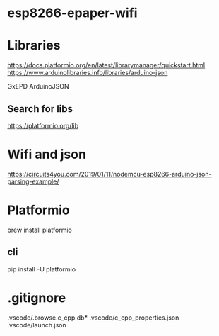 # esp8266-epaper-wifi

# Libraries
https://docs.platformio.org/en/latest/librarymanager/quickstart.html
https://www.arduinolibraries.info/libraries/arduino-json

GxEPD
ArduinoJSON
## Search for libs
https://platformio.org/lib

# Wifi and json
https://circuits4you.com/2019/01/11/nodemcu-esp8266-arduino-json-parsing-example/

# Platformio
brew install platformio

## cli
pip install -U platformio

# .gitignore
.vscode/.browse.c_cpp.db*
.vscode/c_cpp_properties.json
.vscode/launch.json
